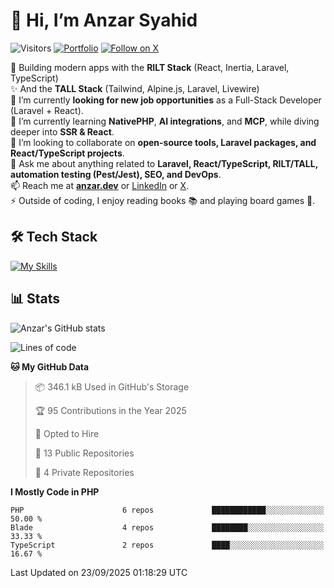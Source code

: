 # 👋 Hi, I’m Anzar Syahid  

![Visitors](https://komarev.com/ghpvc/?username=zarchp&style=flat-square&color=blue) 
[![Portfolio](https://img.shields.io/badge/Website-anzar.dev-ff69b4?style=flat-square&logo=google-chrome&logoColor=white)](https://anzar.dev)
[![Follow on X](https://img.shields.io/badge/Follow-@ZarChp-000000?style=flat-square&logo=x&logoColor=white)](https://x.com/zarchp)


🚀 Building modern apps with the **RILT Stack** (React, Inertia, Laravel, TypeScript)  
✨ And the **TALL Stack** (Tailwind, Alpine.js, Laravel, Livewire)  
🔭 I’m currently **looking for new job opportunities** as a Full-Stack Developer (Laravel + React).  
🌱 I’m currently learning **NativePHP**, **AI integrations**, and **MCP**, while diving deeper into **SSR & React**.  
👯 I’m looking to collaborate on **open-source tools, Laravel packages, and React/TypeScript projects**.  
💬 Ask me about anything related to **Laravel, React/TypeScript, RILT/TALL, automation testing (Pest/Jest), SEO, and DevOps**.  
📫 Reach me at **[anzar.dev](https://anzar.dev)** or [LinkedIn](https://linkedin.com/in/anzar-syahid) or [X](https://x.com/ZarChp).  
⚡ Outside of coding, I enjoy reading books 📚 and playing board games 🎲.  


## 🛠️ Tech Stack  
[![My Skills](https://skillicons.dev/icons?i=html,js,css,laravel,php,wordpress,graphql,vite,nodejs,typescript,react,next,vue,nuxt,alpinejs,tailwind,bootstrap,postgresql,mysql,sqlite,aws,gcp,cloudflare,docker,github,gitlab,firebase,vscode,git,figma&perline=10)](https://skillicons.dev)  

## 📊 Stats  

![Anzar's GitHub stats](https://github-readme-stats.vercel.app/api?username=zarchp&show_icons=true&theme=radical)  

<!--START_SECTION:waka-->
![Lines of code](https://img.shields.io/badge/From%20Hello%20World%20I%27ve%20Written-10.6%20million%20lines%20of%20code-blue)

**🐱 My GitHub Data** 

> 📦 346.1 kB Used in GitHub's Storage 
 > 
> 🏆 95 Contributions in the Year 2025
 > 
> 💼 Opted to Hire
 > 
> 📜 13 Public Repositories 
 > 
> 🔑 4 Private Repositories 
 > 
**I Mostly Code in PHP** 

```text
PHP                      6 repos             ████████████░░░░░░░░░░░░░   50.00 % 
Blade                    4 repos             ████████░░░░░░░░░░░░░░░░░   33.33 % 
TypeScript               2 repos             ████░░░░░░░░░░░░░░░░░░░░░   16.67 % 
```




 Last Updated on 23/09/2025 01:18:29 UTC
<!--END_SECTION:waka-->
